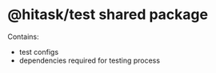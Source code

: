 # @hitask/test shared package

Contains:

* test configs
* dependencies required for testing process
